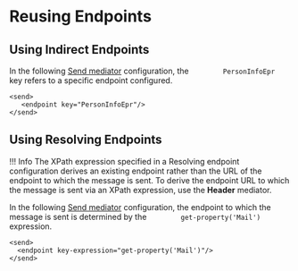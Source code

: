 # Reusing Endpoints

## Using Indirect Endpoints

In the following [Send
mediator]({{base_path}}/reference/mediators/send-mediator)
configuration, the `         PersonInfoEpr        ` key refers to a
specific endpoint configured.

```
<send>
   <endpoint key="PersonInfoEpr"/>
</send>
```

## Using Resolving Endpoints

!!! Info
	The XPath expression specified in a Resolving endpoint configuration derives an existing endpoint rather than the URL of the endpoint to which the message is sent. To derive the endpoint URL to which the message is sent via an XPath expression, use the **Header** mediator.

In the following [Send
mediator]({{base_path}}/reference/mediators/send-mediator)
configuration, the endpoint to which the message is sent is determined
by the `         get-property('Mail')        ` expression.

```
<send>
  <endpoint key-expression="get-property('Mail')"/>
</send>
```
